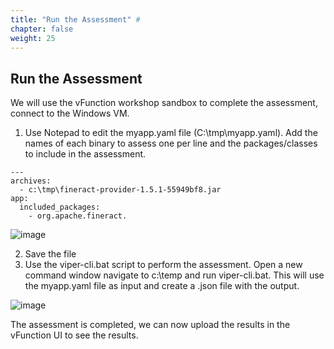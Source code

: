 ```yaml
---
title: "Run the Assessment" #
chapter: false
weight: 25
---
```


## Run the Assessment

We will use the vFunction workshop sandbox to complete the assessment, connect to the Windows VM.

1)	Use Notepad to edit the myapp.yaml file (C:\tmp\myapp.yaml). Add the names of each binary to assess one per line and the packages/classes to include in the assessment.

```
---
archives:
  - c:\tmp\fineract-provider-1.5.1-55949bf8.jar
app:
  included_packages:
    - org.apache.fineract.
```

![image](/images/AH-OffA-Edit.png)

2)	Save the file
3)	Use the viper-cli.bat script to perform the assessment. Open a new command window navigate to c:\temp and run viper-cli.bat. This will use the myapp.yaml file as input and create a .json file with the output.

![image](/images/AH-OffA-Run.png)

The assessment is completed, we can now upload the results in the vFunction UI to see the results.
